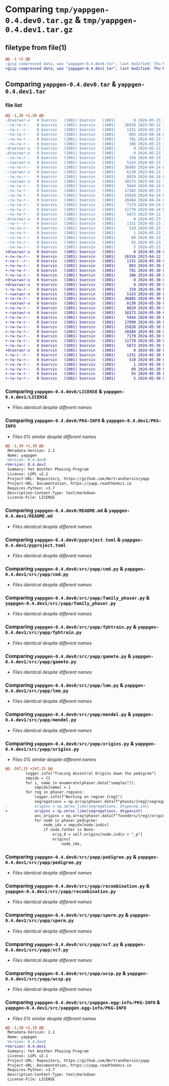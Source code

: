 # Comparing `tmp/yappgen-0.4.dev0.tar.gz` & `tmp/yappgen-0.4.dev1.tar.gz`

## filetype from file(1)

```diff
@@ -1 +1 @@
-gzip compressed data, was "yappgen-0.4.dev0.tar", last modified: Thu May 23 16:25:53 2024, max compression
+gzip compressed data, was "yappgen-0.4.dev1.tar", last modified: Thu May 30 06:47:46 2024, max compression
```

## Comparing `yappgen-0.4.dev0.tar` & `yappgen-0.4.dev1.tar`

### file list

```diff
@@ -1,28 +1,28 @@
-drwxrwxr-x   0 bservin   (1001) bservin   (1001)        0 2024-05-23 16:25:53.271154 yappgen-0.4.dev0/
--rw-rw-r--   0 bservin   (1001) bservin   (1001)    26526 2023-04-12 12:19:27.000000 yappgen-0.4.dev0/LICENSE
--rw-r--r--   0 bservin   (1001) bservin   (1001)     1331 2024-05-23 16:25:53.271154 yappgen-0.4.dev0/PKG-INFO
--rw-rw-r--   0 bservin   (1001) bservin   (1001)      803 2024-04-24 07:23:10.000000 yappgen-0.4.dev0/README.md
--rw-rw-r--   0 bservin   (1001) bservin   (1001)      781 2024-05-23 16:25:50.000000 yappgen-0.4.dev0/pyproject.toml
--rw-rw-r--   0 bservin   (1001) bservin   (1001)      186 2024-05-23 16:25:53.271154 yappgen-0.4.dev0/setup.cfg
-drwxrwxr-x   0 bservin   (1001) bservin   (1001)        0 2024-05-23 16:25:53.271154 yappgen-0.4.dev0/src/
-drwxrwxr-x   0 bservin   (1001) bservin   (1001)        0 2024-05-23 16:25:53.271154 yappgen-0.4.dev0/src/yapp/
--rw-rw-r--   0 bservin   (1001) bservin   (1001)      158 2024-05-23 16:13:53.000000 yappgen-0.4.dev0/src/yapp/__init__.py
--rwxrwxr-x   0 bservin   (1001) bservin   (1001)     5143 2024-05-23 16:07:40.000000 yappgen-0.4.dev0/src/yapp/cmd.py
--rw-rw-r--   0 bservin   (1001) bservin   (1001)    36885 2024-04-24 07:23:14.000000 yappgen-0.4.dev0/src/yapp/family_phaser.py
--rwxrwxr-x   0 bservin   (1001) bservin   (1001)     6130 2023-04-12 12:19:27.000000 yappgen-0.4.dev0/src/yapp/fphtrain.py
--rw-rw-r--   0 bservin   (1001) bservin   (1001)     8029 2024-04-24 07:23:14.000000 yappgen-0.4.dev0/src/yapp/gamete.py
--rwxrwxr-x   0 bservin   (1001) bservin   (1001)    10173 2023-04-12 12:19:27.000000 yappgen-0.4.dev0/src/yapp/lmm.py
--rw-rw-r--   0 bservin   (1001) bservin   (1001)     5844 2024-04-24 07:25:07.000000 yappgen-0.4.dev0/src/yapp/mendel.py
--rw-rw-r--   0 bservin   (1001) bservin   (1001)    17102 2024-05-23 16:05:13.000000 yappgen-0.4.dev0/src/yapp/origins.py
--rw-rw-r--   0 bservin   (1001) bservin   (1001)    15828 2024-04-24 07:23:10.000000 yappgen-0.4.dev0/src/yapp/pedigree.py
--rw-rw-r--   0 bservin   (1001) bservin   (1001)    20484 2024-04-24 07:23:14.000000 yappgen-0.4.dev0/src/yapp/recombination.py
--rw-rw-r--   0 bservin   (1001) bservin   (1001)     7179 2024-04-24 07:23:14.000000 yappgen-0.4.dev0/src/yapp/sperm.py
--rw-rw-r--   0 bservin   (1001) bservin   (1001)    11770 2024-04-24 07:23:14.000000 yappgen-0.4.dev0/src/yapp/vcf.py
--rw-rw-r--   0 bservin   (1001) bservin   (1001)     5873 2023-04-12 12:19:27.000000 yappgen-0.4.dev0/src/yapp/wcsp.py
-drwxrwxr-x   0 bservin   (1001) bservin   (1001)        0 2024-05-23 16:25:53.271154 yappgen-0.4.dev0/src/yappgen.egg-info/
--rw-r--r--   0 bservin   (1001) bservin   (1001)     1331 2024-05-23 16:25:53.000000 yappgen-0.4.dev0/src/yappgen.egg-info/PKG-INFO
--rw-rw-r--   0 bservin   (1001) bservin   (1001)      510 2024-05-23 16:25:53.000000 yappgen-0.4.dev0/src/yappgen.egg-info/SOURCES.txt
--rw-rw-r--   0 bservin   (1001) bservin   (1001)        1 2024-05-23 16:25:53.000000 yappgen-0.4.dev0/src/yappgen.egg-info/dependency_links.txt
--rw-rw-r--   0 bservin   (1001) bservin   (1001)       69 2024-05-23 16:25:53.000000 yappgen-0.4.dev0/src/yappgen.egg-info/entry_points.txt
--rw-rw-r--   0 bservin   (1001) bservin   (1001)       93 2024-05-23 16:25:53.000000 yappgen-0.4.dev0/src/yappgen.egg-info/requires.txt
--rw-rw-r--   0 bservin   (1001) bservin   (1001)        5 2024-05-23 16:25:53.000000 yappgen-0.4.dev0/src/yappgen.egg-info/top_level.txt
+drwxrwxr-x   0 bservin   (1001) bservin   (1001)        0 2024-05-30 06:47:46.820459 yappgen-0.4.dev1/
+-rw-rw-r--   0 bservin   (1001) bservin   (1001)    26526 2023-04-12 12:19:27.000000 yappgen-0.4.dev1/LICENSE
+-rw-r--r--   0 bservin   (1001) bservin   (1001)     1331 2024-05-30 06:47:46.820459 yappgen-0.4.dev1/PKG-INFO
+-rw-rw-r--   0 bservin   (1001) bservin   (1001)      803 2024-05-30 06:45:30.000000 yappgen-0.4.dev1/README.md
+-rw-rw-r--   0 bservin   (1001) bservin   (1001)      781 2024-05-30 06:45:30.000000 yappgen-0.4.dev1/pyproject.toml
+-rw-rw-r--   0 bservin   (1001) bservin   (1001)      186 2024-05-30 06:47:46.824459 yappgen-0.4.dev1/setup.cfg
+drwxrwxr-x   0 bservin   (1001) bservin   (1001)        0 2024-05-30 06:47:46.820459 yappgen-0.4.dev1/src/
+drwxrwxr-x   0 bservin   (1001) bservin   (1001)        0 2024-05-30 06:47:46.820459 yappgen-0.4.dev1/src/yapp/
+-rw-rw-r--   0 bservin   (1001) bservin   (1001)      159 2024-05-30 06:47:20.000000 yappgen-0.4.dev1/src/yapp/__init__.py
+-rwxrwxr-x   0 bservin   (1001) bservin   (1001)     5143 2024-05-30 06:45:30.000000 yappgen-0.4.dev1/src/yapp/cmd.py
+-rw-rw-r--   0 bservin   (1001) bservin   (1001)    36885 2024-05-30 06:45:30.000000 yappgen-0.4.dev1/src/yapp/family_phaser.py
+-rwxrwxr-x   0 bservin   (1001) bservin   (1001)     6130 2024-05-30 06:45:30.000000 yappgen-0.4.dev1/src/yapp/fphtrain.py
+-rw-rw-r--   0 bservin   (1001) bservin   (1001)     8029 2024-05-30 06:45:30.000000 yappgen-0.4.dev1/src/yapp/gamete.py
+-rwxrwxr-x   0 bservin   (1001) bservin   (1001)    10173 2024-05-30 06:45:30.000000 yappgen-0.4.dev1/src/yapp/lmm.py
+-rw-rw-r--   0 bservin   (1001) bservin   (1001)     5844 2024-05-30 06:45:30.000000 yappgen-0.4.dev1/src/yapp/mendel.py
+-rw-rw-r--   0 bservin   (1001) bservin   (1001)    17099 2024-05-30 06:46:24.000000 yappgen-0.4.dev1/src/yapp/origins.py
+-rw-rw-r--   0 bservin   (1001) bservin   (1001)    15828 2024-05-30 06:45:30.000000 yappgen-0.4.dev1/src/yapp/pedigree.py
+-rw-rw-r--   0 bservin   (1001) bservin   (1001)    20484 2024-05-30 06:45:30.000000 yappgen-0.4.dev1/src/yapp/recombination.py
+-rw-rw-r--   0 bservin   (1001) bservin   (1001)     7179 2024-05-30 06:45:30.000000 yappgen-0.4.dev1/src/yapp/sperm.py
+-rw-rw-r--   0 bservin   (1001) bservin   (1001)    11770 2024-05-30 06:45:30.000000 yappgen-0.4.dev1/src/yapp/vcf.py
+-rw-rw-r--   0 bservin   (1001) bservin   (1001)     5873 2024-05-30 06:45:30.000000 yappgen-0.4.dev1/src/yapp/wcsp.py
+drwxrwxr-x   0 bservin   (1001) bservin   (1001)        0 2024-05-30 06:47:46.820459 yappgen-0.4.dev1/src/yappgen.egg-info/
+-rw-r--r--   0 bservin   (1001) bservin   (1001)     1331 2024-05-30 06:47:46.000000 yappgen-0.4.dev1/src/yappgen.egg-info/PKG-INFO
+-rw-rw-r--   0 bservin   (1001) bservin   (1001)      510 2024-05-30 06:47:46.000000 yappgen-0.4.dev1/src/yappgen.egg-info/SOURCES.txt
+-rw-rw-r--   0 bservin   (1001) bservin   (1001)        1 2024-05-30 06:47:46.000000 yappgen-0.4.dev1/src/yappgen.egg-info/dependency_links.txt
+-rw-rw-r--   0 bservin   (1001) bservin   (1001)       69 2024-05-30 06:47:46.000000 yappgen-0.4.dev1/src/yappgen.egg-info/entry_points.txt
+-rw-rw-r--   0 bservin   (1001) bservin   (1001)       93 2024-05-30 06:47:46.000000 yappgen-0.4.dev1/src/yappgen.egg-info/requires.txt
+-rw-rw-r--   0 bservin   (1001) bservin   (1001)        5 2024-05-30 06:47:46.000000 yappgen-0.4.dev1/src/yappgen.egg-info/top_level.txt
```

### Comparing `yappgen-0.4.dev0/LICENSE` & `yappgen-0.4.dev1/LICENSE`

 * *Files identical despite different names*

### Comparing `yappgen-0.4.dev0/PKG-INFO` & `yappgen-0.4.dev1/PKG-INFO`

 * *Files 0% similar despite different names*

```diff
@@ -1,10 +1,10 @@
 Metadata-Version: 2.1
 Name: yappgen
-Version: 0.4.dev0
+Version: 0.4.dev1
 Summary: Yet Another Phasing Program
 License: LGPL v2.1
 Project-URL: Repository, https://github.com/BertrandServin/yapp
 Project-URL: Documentation, https://yapp.readthedocs.io
 Requires-Python: >3.7
 Description-Content-Type: text/markdown
 License-File: LICENSE
```

### Comparing `yappgen-0.4.dev0/README.md` & `yappgen-0.4.dev1/README.md`

 * *Files identical despite different names*

### Comparing `yappgen-0.4.dev0/pyproject.toml` & `yappgen-0.4.dev1/pyproject.toml`

 * *Files identical despite different names*

### Comparing `yappgen-0.4.dev0/src/yapp/cmd.py` & `yappgen-0.4.dev1/src/yapp/cmd.py`

 * *Files identical despite different names*

### Comparing `yappgen-0.4.dev0/src/yapp/family_phaser.py` & `yappgen-0.4.dev1/src/yapp/family_phaser.py`

 * *Files identical despite different names*

### Comparing `yappgen-0.4.dev0/src/yapp/fphtrain.py` & `yappgen-0.4.dev1/src/yapp/fphtrain.py`

 * *Files identical despite different names*

### Comparing `yappgen-0.4.dev0/src/yapp/gamete.py` & `yappgen-0.4.dev1/src/yapp/gamete.py`

 * *Files identical despite different names*

### Comparing `yappgen-0.4.dev0/src/yapp/lmm.py` & `yappgen-0.4.dev1/src/yapp/lmm.py`

 * *Files identical despite different names*

### Comparing `yappgen-0.4.dev0/src/yapp/mendel.py` & `yappgen-0.4.dev1/src/yapp/mendel.py`

 * *Files identical despite different names*

### Comparing `yappgen-0.4.dev0/src/yapp/origins.py` & `yappgen-0.4.dev1/src/yapp/origins.py`

 * *Files 0% similar despite different names*

```diff
@@ -247,15 +247,15 @@
         logger.info("Tracing Ancestral Origins down the pedigree")
         smpidx = {}
         for i, name in enumerate(phaser.data["samples"]):
             smpidx[name] = i
         for reg in phaser.regions:
             logger.info(f"Working on region {reg}")
             segregations = np.array(phaser.data[f"phases/{reg}/segregations"])
-            origins = np.zeros_like(segregations, dtype=np.int)
+            origins = np.zeros_like(segregations, dtype=int)
             anc_origins = np.array(phaser.data[f"founders/{reg}/origins"])
             for node in phaser.pedigree:
                 node_idx = smpidx[node.indiv]
                 if node.father is None:
                     orig_0 = self.origins[node.indiv + "_p"]
                     origins[
                         node_idx,
```

### Comparing `yappgen-0.4.dev0/src/yapp/pedigree.py` & `yappgen-0.4.dev1/src/yapp/pedigree.py`

 * *Files identical despite different names*

### Comparing `yappgen-0.4.dev0/src/yapp/recombination.py` & `yappgen-0.4.dev1/src/yapp/recombination.py`

 * *Files identical despite different names*

### Comparing `yappgen-0.4.dev0/src/yapp/sperm.py` & `yappgen-0.4.dev1/src/yapp/sperm.py`

 * *Files identical despite different names*

### Comparing `yappgen-0.4.dev0/src/yapp/vcf.py` & `yappgen-0.4.dev1/src/yapp/vcf.py`

 * *Files identical despite different names*

### Comparing `yappgen-0.4.dev0/src/yapp/wcsp.py` & `yappgen-0.4.dev1/src/yapp/wcsp.py`

 * *Files identical despite different names*

### Comparing `yappgen-0.4.dev0/src/yappgen.egg-info/PKG-INFO` & `yappgen-0.4.dev1/src/yappgen.egg-info/PKG-INFO`

 * *Files 0% similar despite different names*

```diff
@@ -1,10 +1,10 @@
 Metadata-Version: 2.1
 Name: yappgen
-Version: 0.4.dev0
+Version: 0.4.dev1
 Summary: Yet Another Phasing Program
 License: LGPL v2.1
 Project-URL: Repository, https://github.com/BertrandServin/yapp
 Project-URL: Documentation, https://yapp.readthedocs.io
 Requires-Python: >3.7
 Description-Content-Type: text/markdown
 License-File: LICENSE
```

